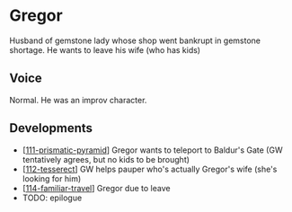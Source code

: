 # Gregor
Husband of gemstone lady whose shop went bankrupt in gemstone shortage.
He wants to leave his wife (who has kids)

## Voice
Normal. He was an improv character.

## Developments
- [[111-prismatic-pyramid]] Gregor wants to teleport to Baldur's Gate (GW tentatively agrees, but no kids to be brought)
- [[112-tesserect]] GW helps pauper who's actually Gregor's wife (she's looking for him)
- [[114-familiar-travel]] Gregor due to leave
- TODO: epilogue


[//begin]: # "Autogenerated link references for markdown compatibility"
[111-prismatic-pyramid]: ../recaps/111-prismatic-pyramid "111-prismatic-pyramid"
[112-tesserect]: ../recaps/112-tesserect "112-tesserect"
[114-familiar-travel]: ../recaps/114-familiar-travel "114-familiar-travel"
[//end]: # "Autogenerated link references"
